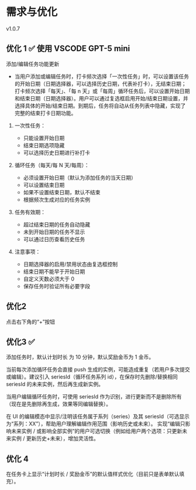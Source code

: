 # 需求与优化

v1.0.7

## 优化 1 ✅ 使用 VSCODE GPT-5 mini

添加/编辑任务功能更新

- 当用户添加或编辑任务时，打卡频次选择「一次性任务」时，可以设置该任务的开始日期（日期选择器，可以选择历史日期，代表补打卡），无结束日期；打卡频次选择「每天」、「每 n 天」或「每周」循环任务后，可以设置开始日期和结束日期（日期选择器）。用户可以通过复选框启用开始/结束日期设置，并选择具体的开始/结束日期。到期后，任务将自动从任务列表中隐藏，实现了完整的结束打卡日期功能。

1. 一次性任务：

   - 只能设置开始日期
   - 结束日期选项隐藏
   - 可以选择历史日期进行补打卡

2. 循环任务（每天/每 N 天/每周）：

   - 必须设置开始日期（默认为添加任务的当天日期）
   - 可以设置结束日期
   - 如果不设置结束日期，默认不结束
   - 根据频次生成对应的任务实例

3. 任务有效期：

   - 超过结束日期的任务自动隐藏
   - 未到开始日期的任务不显示
   - 可以通过日历查看历史任务

4. 注意事项：
   - 日期选择器的启用/禁用状态由复选框控制
   - 结束日期不能早于开始日期
   - 自定义天数必须大于 0
   - 保存任务时验证所有必要字段

## 优化2 

点击右下角的“+”按钮

## 优化3 ✅

添加任务时，默认计划时长 为 10 分钟，默认奖励金币为 1 金币。

当前每次添加循环任务会直接 push 生成的实例，可能造成重复（若用户多次提交或编辑）。建议引入 seriesId（循环任务系列 id），在保存时先删除/替换相同 seriesId 的未来实例，然后再生成新实例。

当用户编辑循环任务时，可使用 seriesId 作为识别，进行更新而不是删除所有（现在是先删除再生成，效果等同编辑替换）。

在 UI 的编辑模态中显示/注明该任务属于系列（series）及其 seriesId（可选显示为“系列：XX”），帮助用户理解编辑作用范围（影响历史或未来）。
实现“编辑只影响未来实例 / 或影响全部实例”的用户可选切换（例如给用户两个选项：只更新未来实例 / 更新历史+未来），增加灵活性。

## 优化 4

在任务卡上显示“计划时长 / 奖励金币”的默认值样式优化（目前只是表单默认填充）。
